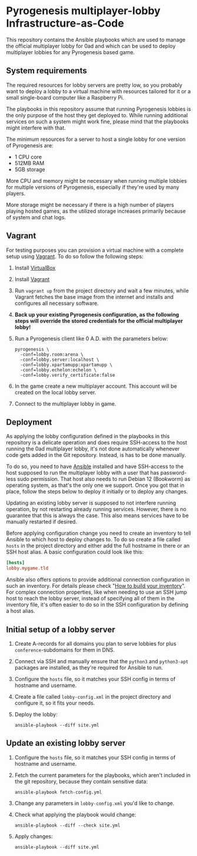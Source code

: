 # Pyrogenesis multiplayer-lobby Infrastructure-as-Code

This repository contains the Ansible playbooks which are used to manage the official multiplayer
lobby for 0ad and which can be used to deploy multiplayer lobbies for any Pyrogenesis based game.

## System requirements

The required resources for lobby servers are pretty low, so you probably want to deploy a lobby to
a virtual machine with resources tailored for it or a small single-board computer like a Raspberry
Pi.

The playbooks in this repository assume that running Pyrogenesis lobbies is the only purpose of the
host they get deployed to. While running additional services on such a system might work fine,
please mind that the playbooks might interfere with that.

The minimum resources for a server to host a single lobby for one version of Pyrogenesis are:

- 1 CPU core
- 512MB RAM
- 5GB storage

More CPU and memory might be necessary when running multiple lobbies for multiple versions of
Pyrogenesis, especially if they're used by many players.

More storage might be necessary if there is a high number of players playing hosted games, as the
utilized storage increases primarily because of system and chat logs.

## Vagrant

For testing purposes you can provision a virtual machine with a complete setup using
[Vagrant](https://www.vagrantup.com/). To do so follow the following steps:

1. Install [VirtualBox](https://www.virtualbox.org/)
2. Install [Vagrant](https://www.vagrantup.com/)
3. Run `vagrant up` from the project directory and wait a few minutes, while Vagrant fetches the
   base image from the internet and installs and configures all necessary software.
4. **Back up your existing Pyrogenesis configuration, as the following steps will override the
   stored credentials for the official multiplayer lobby!**
5. Run a Pyrogenesis client like 0 A.D. with the parameters below:

   ```shell
   pyrogenesis \
     -conf=lobby.room:arena \
     -conf=lobby.server:localhost \
     -conf=lobby.xpartamupp:xpartamupp \
     -conf=lobby.echelon:echelon \
     -conf=lobby.verify_certificate:false
   ```

6. In the game create a new multiplayer account. This account will be created on the local lobby
   server.
7. Connect to the multiplayer lobby in game.

## Deployment

As applying the lobby configuration defined in the playbooks in this repository is a delicate
operation and does require SSH-access to the host running the 0ad multiplayer lobby, it's not done
automatically whenever code gets added in the Git repository. Instead, is has to be done manually.

To do so, you need to have [Ansible](https://www.ansible.com/) installed and have SSH-access to the
host supposed to run the multiplayer lobby with a user that has password-less sudo permission. That
host also needs to run Debian 12 (Bookworm) as operating system, as that's the only one we support.
Once you got that in place, follow the steps below to deploy it initially or to deploy any changes.

Updating an existing lobby server is supposed to not interfere running operation, by not restarting
already running services. However, there is no guarantee that this is always the case. This also
means services have to be manually restarted if desired.

Before applying configuration change you need to create an inventory to tell Ansible to which host
to deploy changes to. To do so create a file called `hosts` in the project directory and either
add the full hostname in there or an SSH host alias. A basic configuration could look like this:

```ini
[hosts]
lobby.mygame.tld
```

Ansible also offers options to provide additional connection configuration in such an inventory.
For details please check
"[How to build your inventory](https://docs.ansible.com/ansible/latest/inventory_guide/intro_inventory.html)".
For complex connection properties, like when needing to use an SSH jump host to reach the lobby
server, instead of specifying all of them in the inventory file, it's often easier to do so in the
SSH configuration by defining a host alias.

## Initial setup of a lobby server

1. Create A-records for all domains you plan to serve lobbies for plus `conference`-subdomains for
   them in DNS.
2. Connect via SSH and manually ensure that the `python3` and `python3-apt` packages are installed,
   as they're required for Ansible to run.
3. Configure the `hosts` file, so it matches your SSH config in terms of hostname and username.
4. Create a file called `lobby-config.xml` in the project directory and configure it, so it fits
   your needs.
5. Deploy the lobby:

   ```shell
   ansible-playbook --diff site.yml
   ```

## Update an existing lobby server

1. Configure the `hosts` file, so it matches your SSH config in terms of hostname and username.
2. Fetch the current parameters for the playbooks, which aren't included in the git repository,
   because they contain sensitive data:

   ```shell
   ansible-playbook fetch-config.yml
   ```

3. Change any parameters in `lobby-config.xml` you'd like to change.
4. Check what applying the playbook would change:

   ```shell
   ansible-playbook --diff --check site.yml
   ```

5. Apply changes:

   ```shell
   ansible-playbook --diff site.yml
   ```
